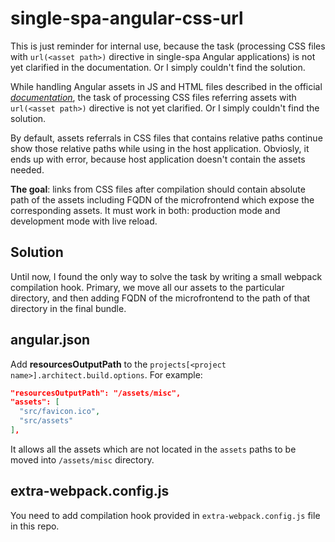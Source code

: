 # single-spa-angular-css-url

This is just reminder for internal use, because the task (processing CSS files
with `url(<asset path>)` directive in single-spa Angular applications) is not
yet clarified in the documentation. Or I simply couldn't find the solution.

While handling Angular assets in JS and HTML files described in the official
*[documentation](https://single-spa.js.org/docs/ecosystem-angular.html#angular-assets)*,
the task of processing CSS files referring assets with `url(<asset path>)`
directive is not yet clarified. Or I simply couldn't find the solution.

By default, assets referrals in CSS files that contains relative paths continue
show those relative paths while using in the host application. Obviosly, it
ends up with error, because host application doesn't contain the assets needed.

**The goal**: links from CSS files after compilation should contain absolute
path of the assets including FQDN of the microfrontend which expose the
corresponding assets. It must work in both: production mode and development
mode with live reload.

## Solution

Until now, I found the only way to solve the task by writing a small webpack
compilation hook. Primary, we move all our assets to the particular directory,
and then adding FQDN of the microfrontend to the path of that directory in the
final bundle.

## angular.json

Add **resourcesOutputPath** to the
`projects[<project name>].architect.build.options`. For example:
```json
"resourcesOutputPath": "/assets/misc",
"assets": [
  "src/favicon.ico",
  "src/assets"
],
```
It allows all the assets which are not located in the `assets` paths to be
moved into `/assets/misc` directory.

## extra-webpack.config.js

You need to add compilation hook provided in `extra-webpack.config.js` file in
this repo.
